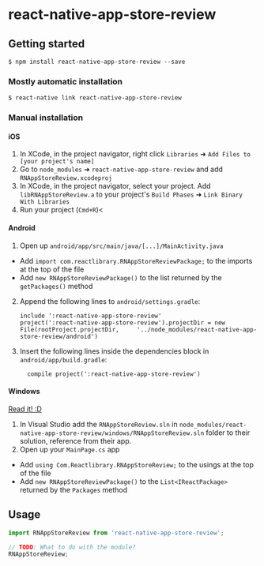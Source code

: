 
# react-native-app-store-review

## Getting started

`$ npm install react-native-app-store-review --save`

### Mostly automatic installation

`$ react-native link react-native-app-store-review`

### Manual installation


#### iOS

1. In XCode, in the project navigator, right click `Libraries` ➜ `Add Files to [your project's name]`
2. Go to `node_modules` ➜ `react-native-app-store-review` and add `RNAppStoreReview.xcodeproj`
3. In XCode, in the project navigator, select your project. Add `libRNAppStoreReview.a` to your project's `Build Phases` ➜ `Link Binary With Libraries`
4. Run your project (`Cmd+R`)<

#### Android

1. Open up `android/app/src/main/java/[...]/MainActivity.java`
  - Add `import com.reactlibrary.RNAppStoreReviewPackage;` to the imports at the top of the file
  - Add `new RNAppStoreReviewPackage()` to the list returned by the `getPackages()` method
2. Append the following lines to `android/settings.gradle`:
  	```
  	include ':react-native-app-store-review'
  	project(':react-native-app-store-review').projectDir = new File(rootProject.projectDir, 	'../node_modules/react-native-app-store-review/android')
  	```
3. Insert the following lines inside the dependencies block in `android/app/build.gradle`:
  	```
      compile project(':react-native-app-store-review')
  	```

#### Windows
[Read it! :D](https://github.com/ReactWindows/react-native)

1. In Visual Studio add the `RNAppStoreReview.sln` in `node_modules/react-native-app-store-review/windows/RNAppStoreReview.sln` folder to their solution, reference from their app.
2. Open up your `MainPage.cs` app
  - Add `using Com.Reactlibrary.RNAppStoreReview;` to the usings at the top of the file
  - Add `new RNAppStoreReviewPackage()` to the `List<IReactPackage>` returned by the `Packages` method


## Usage
```javascript
import RNAppStoreReview from 'react-native-app-store-review';

// TODO: What to do with the module?
RNAppStoreReview;
```
  